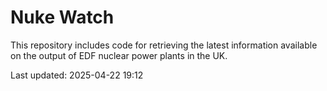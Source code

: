 # Nuke Watch

This repository includes code for retrieving the latest information available on the output of EDF nuclear power plants in the UK.

Last updated: 2025-04-22 19:12